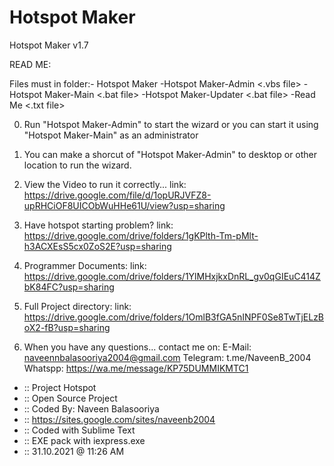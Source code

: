 # Hotspot Maker
Hotspot Maker v1.7 <stable>

READ ME:

Files must in folder:-
    Hotspot Maker <folder>
        -Hotspot Maker-Admin        <.vbs file>
        -Hotspot Maker-Main         <.bat file>
        -Hotspot Maker-Updater      <.bat file>
        -Read Me                    <.txt file>

0) Run "Hotspot Maker-Admin" to start the wizard
        or you can start it using "Hotspot Maker-Main" as an administrator

0) You can make a shorcut of "Hotspot Maker-Admin" to desktop or other location to run the wizard.

0) View the Video to run it correctly...
        link: https://drive.google.com/file/d/1opURJVFZ8-upRHCiOF8UICObWuHHe61U/view?usp=sharing

0) Have hotspot starting problem?
        link: https://drive.google.com/drive/folders/1gKPlth-Tm-pMlt-h3ACXEsS5cx0ZoS2E?usp=sharing

0) Programmer Documents:
        link: https://drive.google.com/drive/folders/1YlMHxjkxDnRL_gv0qGIEuC414ZbK84FC?usp=sharing

0) Full Project directory:
        link: https://drive.google.com/drive/folders/1OmlB3fGA5nINPF0Se8TwTjELzBoX2-fB?usp=sharing

0) When you have any questions...
        contact me on:
            E-Mail:     naveennbalasooriya2004@gmail.com
            Telegram:   t.me/NaveenB_2004
            Whatspp:    https://wa.me/message/KP75DUMMIKMTC1

- :: Project Hotspot
- :: Open Source Project
- :: Coded By: Naveen Balasooriya
- :: https://sites.google.com/sites/naveenb2004
- :: Coded with Sublime Text
- :: EXE pack with iexpress.exe
- :: 31.10.2021 @ 11:26 AM
